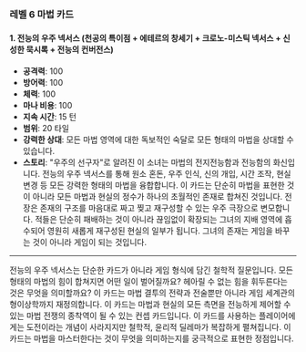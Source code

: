 ### 레벨 6 마법 카드
#### 1. 전능의 우주 넥서스 (천공의 특이점 + 에테르의 창세기 + 크로노-미스틱 넥서스 + 신성한 묵시록 + 전능의 컨버전스)

- **공격력**: 100
- **방어력**: 100
- **체력**: 100
- **마나 비용**: 100
- **지속 시간**: 15 턴
- **범위**: 20 타일
- **강력한 상대**: 모든 마법 영역에 대한 독보적인 숙달로 모든 형태의 마법을 상대할 수 있습니다.
- **스토리**: "우주의 선구자"로 알려진 이 소녀는 마법의 전지전능함과 전능함의 화신입니다. 전능의 우주 넥서스를 통해 원소 혼돈, 우주 인식, 신의 개입, 시간 조작, 현실 변경 등 모든 강력한 형태의 마법을 융합합니다. 이 카드는 단순히 마법을 표현한 것이 아니라 모든 마법과 현실의 정수가 하나의 초월적인 존재로 합쳐진 것입니다. 전장은 존재의 구조를 마음대로 짜고 찢고 재구성할 수 있는 우주 극장으로 변모합니다. 적들은 단순히 패배하는 것이 아니라 끊임없이 확장되는 그녀의 지배 영역에 흡수되어 영원히 새롭게 재구성된 현실의 일부가 됩니다. 그녀의 존재는 게임을 바꾸는 것이 아니라 게임이 되는 것입니다.

---

전능의 우주 넥서스는 단순한 카드가 아니라 게임 형식에 담긴 철학적 질문입니다. 모든 형태의 마법의 힘이 합쳐지면 어떤 일이 벌어질까요? 헤아릴 수 없는 힘을 휘두른다는 것은 무엇을 의미할까요? 이 카드는 마법 결투의 전략과 전술뿐만 아니라 게임 세계관의 형이상학까지 재정의합니다. 이 카드는 마법과 현실의 모든 측면을 전능하게 제어할 수 있는 마법 전쟁의 종착역이 될 수 있는 컨셉 카드입니다. 이 카드를 사용하는 플레이어에게는 도전이라는 개념이 사라지지만 철학적, 윤리적 딜레마가 복잡하게 펼쳐집니다. 이 카드는 마법을 마스터한다는 것이 무엇을 의미하는지를 궁극적으로 표현한 정점입니다.